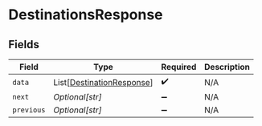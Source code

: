 # DestinationsResponse


## Fields

| Field                                                                   | Type                                                                    | Required                                                                | Description                                                             |
| ----------------------------------------------------------------------- | ----------------------------------------------------------------------- | ----------------------------------------------------------------------- | ----------------------------------------------------------------------- |
| `data`                                                                  | List[[DestinationResponse](../../models/shared/destinationresponse.md)] | :heavy_check_mark:                                                      | N/A                                                                     |
| `next`                                                                  | *Optional[str]*                                                         | :heavy_minus_sign:                                                      | N/A                                                                     |
| `previous`                                                              | *Optional[str]*                                                         | :heavy_minus_sign:                                                      | N/A                                                                     |